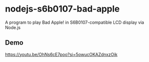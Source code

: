 # nodejs-s6b0107-bad-apple
A program to play Bad Apple! in S6B0107-compatible LCD display via Node.js

## Demo
https://youtu.be/OhNs6cE7poo?si=5owucOKAZdnxzOik

